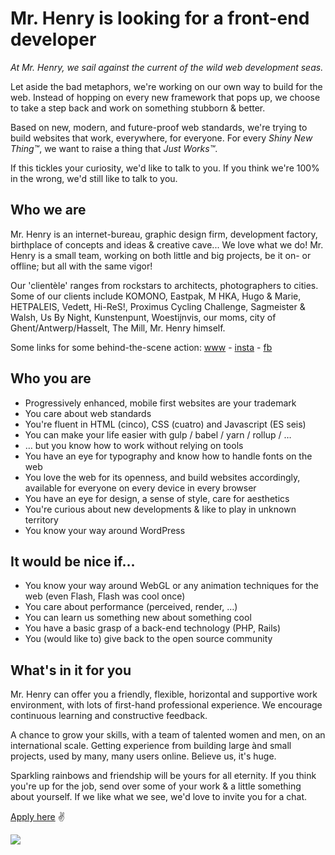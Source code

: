 # Mr. Henry is looking for a front-end developer

*At Mr. Henry, we sail against the current of the wild web development seas.*

Let aside the bad metaphors, we're working on our own way to build for the web. Instead of hopping on every new framework that pops up, we choose to take a step back and work on something stubborn & better.

Based on new, modern, and future-proof web standards, we're trying to build websites that work, everywhere, for everyone. For every *Shiny New Thing™*, we want to raise a thing that *Just Works™*.

If this tickles your curiosity, we'd like to talk to you.
If you think we're 100% in the wrong, we'd still like to talk to you.

## Who we are

Mr. Henry is an internet-bureau, graphic design firm, development factory, birthplace of concepts and ideas & creative cave... We love what we do! Mr. Henry is a small team, working on both little and big projects, be it on- or offline; but all with the same vigor!

Our 'clientèle' ranges from rockstars to architects, photographers to cities. Some of our clients include KOMONO, Eastpak, M HKA, Hugo & Marie, HETPALEIS, Vedett, Hi-ReS!, Proximus Cycling Challenge, Sagmeister & Walsh, Us By Night, Kunstenpunt,  Woestijnvis, our moms, city of Ghent/Antwerp/Hasselt, The Mill, Mr. Henry himself.

Some links for some behind-the-scene action: [www](https://www.mrhenry.be) - [insta](https://instagram.com/wearemrhenry)  - [fb](https://fb.com/wearemrhenry) 

## Who you are

- Progressively enhanced, mobile first websites are your trademark
- You care about web standards
- You're fluent in HTML (cinco), CSS (cuatro) and Javascript (ES seis)
- You can make your life easier with gulp / babel / yarn / rollup / …
- … but you know how to work without relying on tools
- You have an eye for typography and know how to handle fonts on the web
- You love the web for its openness, and build websites accordingly, available for everyone on every device in every browser
- You have an eye for design, a sense of style, care for aesthetics
- You're curious about new developments & like to play in unknown territory
- You know your way around WordPress

## It would be nice if...

- You know your way around WebGL or any animation techniques for the web (even Flash, Flash was cool once)
- You care about performance (perceived, render, …)
- You can learn us something new about something cool
- You have a basic grasp of a back-end technology (PHP, Rails)
- You (would like to) give back to the open source community

## What's in it for you

Mr. Henry can offer you a friendly, flexible, horizontal and supportive work environment, with lots of first-hand professional experience. We encourage continuous learning and constructive feedback.

A chance to grow your skills, with a team of talented women and men, on an international scale. Getting experience from building large ànd small projects, used by many, many users online. Believe us, it's huge.

Sparkling rainbows and friendship will be yours for all eternity. If you think you're up for the job, send over some of your work & a little something about yourself. If we like what we see, we'd love to invite you for a chat.

[Apply here](mailto:jobs@mrhenry.be) ✌️

<img src="http://from.mrhenry.be/withlove/thanks-padding.png">
